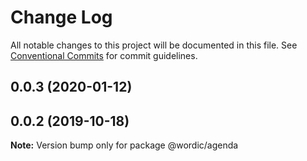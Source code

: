 # Change Log

All notable changes to this project will be documented in this file.
See [Conventional Commits](https://conventionalcommits.org) for commit guidelines.

## 0.0.3 (2020-01-12)

## 0.0.2 (2019-10-18)

**Note:** Version bump only for package @wordic/agenda
